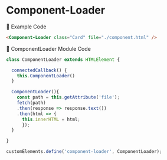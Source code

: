 # Component-Loader

📌 Example Code
```html
<Component-Loader class="Card" file="./component.html" />
```

📌 ComponentLoader Module Code
```js
class ComponentLoader extends HTMLElement {

  connectedCallback() {
    this.ComponentLoader()
  }

  ComponentLoader(){
    const path = this.getAttribute('file');
    fetch(path)
    .then(response => response.text())
    .then(html => {
      this.innerHTML = html;
      });
  }

}

customElements.define('component-loader', ComponentLoader);

```
